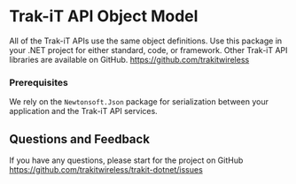 # Trak-iT API Object Model

All of the Trak-iT APIs use the same object definitions.  Use this package in your .NET project for either standard, code, or framework.
Other Trak-iT API libraries are available on GitHub.
https://github.com/trakitwireless

### Prerequisites

We rely on the `Newtonsoft.Json` package for serialization between your application and the Trak-iT API services.

## Questions and Feedback

If you have any questions, please start for the project on GitHub
https://github.com/trakitwireless/trakit-dotnet/issues

